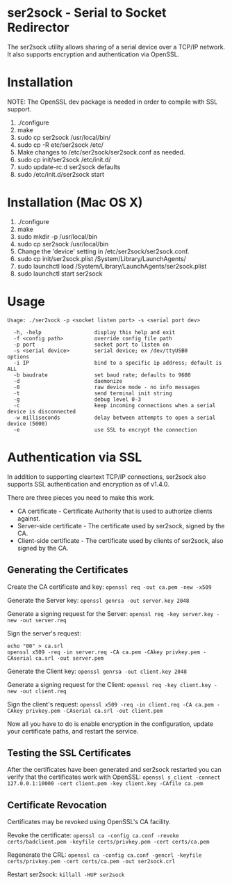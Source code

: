 ser2sock - Serial to Socket Redirector
======================================

The ser2sock utility allows sharing of a serial device over a TCP/IP
network.  It also supports encryption and authentication via OpenSSL.


Installation
============
NOTE: The OpenSSL dev package is needed in order to compile with SSL support.

1. ./configure
2. make
3. sudo cp ser2sock /usr/local/bin/
4. sudo cp -R etc/ser2sock /etc/
5. Make changes to /etc/ser2sock/ser2sock.conf as needed.
6. sudo cp init/ser2sock /etc/init.d/
7. sudo update-rc.d ser2sock defaults
8. sudo /etc/init.d/ser2sock start

Installation (Mac OS X)
=======================

1. ./configure
2. make
3. sudo mkdir -p /usr/local/bin
4. sudo cp ser2sock /usr/local/bin
5. Change the 'device' setting in /etc/ser2sock/ser2sock.conf.
6. sudo cp init/ser2sock.plist /System/Library/LaunchAgents/
7. sudo launchctl load /System/Library/LaunchAgents/ser2sock.plist
8. sudo launchctl start ser2sock

Usage
=====

```
Usage: ./ser2sock -p <socket listen port> -s <serial port dev>

  -h, -help                 display this help and exit
  -f <config path>          override config file path
  -p port                   socket port to listen on
  -s <serial device>        serial device; ex /dev/ttyUSB0
options
  -i IP                     bind to a specific ip address; default is ALL
  -b baudrate               set baud rate; defaults to 9600
  -d                        daemonize
  -0                        raw device mode - no info messages
  -t                        send terminal init string
  -g                        debug level 0-3
  -c                        keep incoming connections when a serial device is disconnected
  -w milliseconds           delay between attempts to open a serial device (5000)
  -e                        use SSL to encrypt the connection
```

Authentication via SSL
======================

In addition to supporting cleartext TCP/IP connections, ser2sock also supports
SSL authentication and encryption as of v1.4.0.

There are three pieces you need to make this work.

* CA certificate - Certificate Authority that is used to authorize clients
  against.
* Server-side certificate - The certificate used by ser2sock, signed by the CA.
* Client-side certificate - The certificate used by clients of ser2sock, also
  signed by the CA.

Generating the Certificates
---------------------------

Create the CA certificate and key:
```openssl req -out ca.pem -new -x509```

Generate the Server key:
```openssl genrsa -out server.key 2048```

Generate a signing request for the Server:
```openssl req -key server.key -new -out server.req```

Sign the server's request:
```
echo "00" > ca.srl
openssl x509 -req -in server.req -CA ca.pem -CAkey privkey.pem -CAserial ca.srl -out server.pem
```

Generate the Client key:
```openssl genrsa -out client.key 2048```

Generate a signing request for the Client:
```openssl req -key client.key -new -out client.req```

Sign the client's request:
```openssl x509 -req -in client.req -CA ca.pem -CAkey privkey.pem -CAserial ca.srl -out client.pem```

Now all you have to do is enable encryption in the configuration, update your
certificate paths, and restart the service.

Testing the SSL Certificates
----------------------------
After the certificates have been generated and ser2sock restarted you can
verify that the certificates work with OpenSSL:
```openssl s_client -connect 127.0.0.1:10000 -cert client.pem -key client.key -CAfile ca.pem```

Certificate Revocation
----------------------
Certificates may be revoked using OpenSSL's CA facility.

Revoke the certificate:
```openssl ca -config ca.conf -revoke certs/badclient.pem -keyfile certs/privkey.pem -cert certs/ca.pem```

Regenerate the CRL:
```openssl ca -config ca.conf -gencrl -keyfile certs/privkey.pem -cert certs/ca.pem -out ser2sock.crl```

Restart ser2sock:
```killall -HUP ser2sock```
